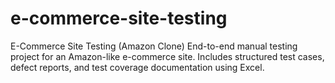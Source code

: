 # e-commerce-site-testing
E-Commerce Site Testing (Amazon Clone) End-to-end manual testing project for an Amazon-like e-commerce site. Includes structured test cases, defect reports, and test coverage documentation using Excel.

